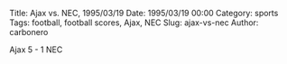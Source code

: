 Title: Ajax vs. NEC, 1995/03/19
Date: 1995/03/19 00:00
Category: sports
Tags: football, football scores, Ajax, NEC
Slug: ajax-vs-nec
Author: carbonero


Ajax 5 - 1 NEC
